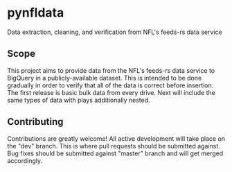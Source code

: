 # pynfldata
Data extraction, cleaning, and verification from NFL's feeds-rs data service

## Scope
This project aims to provide data from the NFL's feeds-rs data service to BigQuery in a publicly-available dataset. 
This is intended to be done gradually in order to verify that all of the data is correct before insertion.
The first release is basic bulk data from every drive. Next will include the same types of data with plays additionally nested.

## Contributing
Contributions are greatly welcome!
All active development will take place on the "dev" branch. This is where pull requests should be submitted against.
Bug fixes should be submitted against "master" branch and will get merged accordingly.
